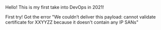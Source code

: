 Hello! This is my first take into DevOps in 2021!

First try!
Got the error "We couldn’t deliver this payload: cannot validate certificate for XXYYZZ because it doesn't contain any IP SANs"
